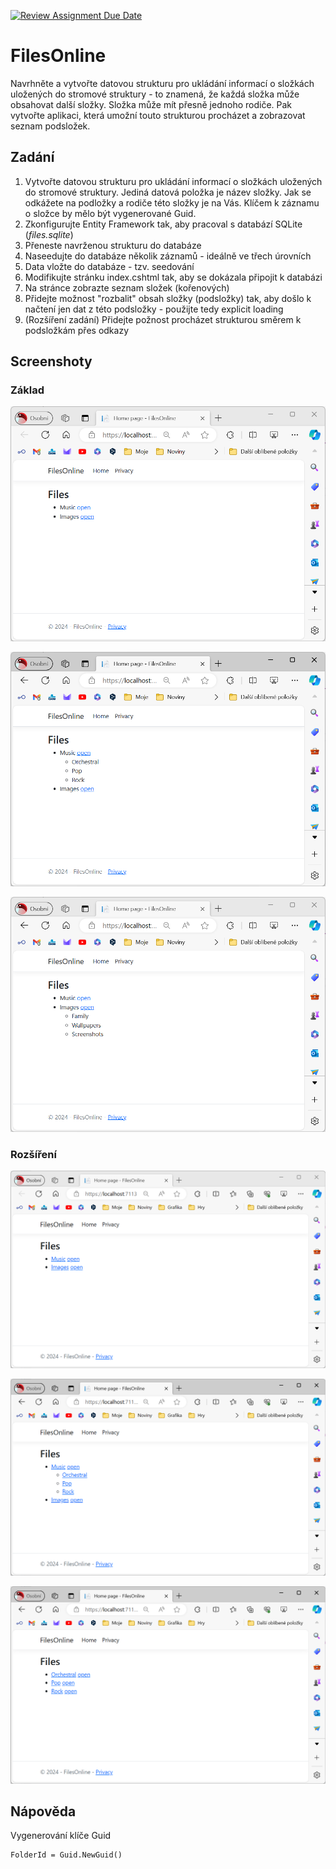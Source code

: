 [![Review Assignment Due Date](https://classroom.github.com/assets/deadline-readme-button-24ddc0f5d75046c5622901739e7c5dd533143b0c8e959d652212380cedb1ea36.svg)](https://classroom.github.com/a/UKg-nhtY)
# FilesOnline

Navrhněte a vytvořte datovou strukturu pro ukládání informací o složkách uložených do stromové struktury - to znamená, že každá složka může obsahovat další složky.
Složka může mít přesně jednoho rodiče. Pak vytvořte aplikaci, která umožní touto strukturou procházet a zobrazovat seznam podsložek.

## Zadání

1. Vytvořte datovou strukturu pro ukládání informací o složkách uložených do stromové struktury. Jediná datová položka je název složky. Jak se odkážete na podložky a rodiče této složky je na Vás. Klíčem k záznamu o složce by mělo být vygenerované Guid.					
1. Zkonfigurujte Entity Framework tak, aby pracoval s databází SQLite (*files.sqlite*)
1. Přeneste navrženou strukturu do databáze
1. Naseedujte do databáze několik záznamů - ideálně ve třech úrovních
1. Data vložte do databáze - tzv. seedování
1. Modifikujte stránku index.cshtml tak, aby se dokázala připojit k databázi
1. Na stránce zobrazte seznam složek (kořenových)
1. Přidejte možnost "rozbalit" obsah složky (podsložky) tak, aby došlo k načtení jen dat z této podsložky - použijte tedy explicit loading
1. (Rozšíření zadání) Přidejte požnost procházet strukturou směrem k podsložkám přes odkazy

## Screenshoty

### Základ

![Základní stránka](screenshots/basic/Bas1.png)

![Základní stránka](screenshots/basic/Bas2.png)

![Základní stránka](screenshots/basic/Bas3.png)

### Rozšíření

![Základní stránka](screenshots/advanced/Adv1.png)

![Základní stránka](screenshots/advanced/Adv2.png)

![Základní stránka](screenshots/advanced/Adv3.png)

## Nápověda

Vygenerování klíče Guid

    FolderId = Guid.NewGuid()

